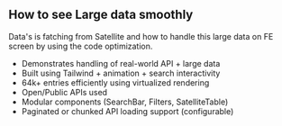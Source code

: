 ## How to see Large data smoothly 
Data's is fatching from Satellite and how to handle this large data on FE screen by using the code optimization. 
- Demonstrates handling of real-world API + large data
- Built using Tailwind + animation + search interactivity
- 64k+ entries efficiently using virtualized rendering
- Open/Public APIs used
- Modular components (SearchBar, Filters, SatelliteTable)
- Paginated or chunked API loading support (configurable)
